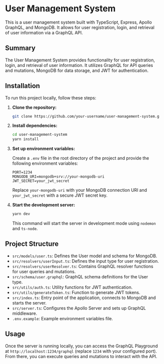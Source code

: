 # User Management System

This is a user management system built with TypeScript, Express, Apollo GraphQL, and MongoDB. It allows for user registration, login, and retrieval of user information via a GraphQL API.

## Summary

The User Management System provides functionality for user registration, login, and retrieval of user information. It utilizes GraphQL for API queries and mutations, MongoDB for data storage, and JWT for authentication.

## Installation

To run this project locally, follow these steps:

1. **Clone the repository:**

   ```bash
   git clone https://github.com/your-username/user-management-system.git
   ```

2. **Install dependencies:**

   ```bash
   cd user-management-system
   yarn install
   ```

3. **Set up environment variables:**

   Create a `.env` file in the root directory of the project and provide the following environment variables:

   ```plaintext
   PORT=1234
   MONGODB_URI=mongodb+srv://your-mongodb-uri
   JWT_SECRET=your_jwt_secret
   ```

   Replace `your-mongodb-uri` with your MongoDB connection URI and `your_jwt_secret` with a secure JWT secret key.

4. **Start the development server:**

   ```bash
   yarn dev
   ```

   This command will start the server in development mode using `nodemon` and `ts-node`.

## Project Structure

- `src/models/user.ts`: Defines the User model and schema for MongoDB.
- `src/resolvers/userInput.ts`: Defines the input type for user registration.
- `src/resolvers/userResolver.ts`: Contains GraphQL resolver functions for user queries and mutations.
- `src/schema/user.graphql`: GraphQL schema definitions for the User type.
- `src/utils/auth.ts`: Utility functions for JWT authentication.
- `src/utils/generateToken.ts`: Function to generate JWT tokens.
- `src/index.ts`: Entry point of the application, connects to MongoDB and starts the server.
- `src/server.ts`: Configures the Apollo Server and sets up GraphQL middleware.
- `.env.example`: Example environment variables file.

## Usage

Once the server is running locally, you can access the GraphQL Playground at `http://localhost:1234/graphql` (replace `1234` with your configured port). From there, you can execute queries and mutations to interact with the API.
